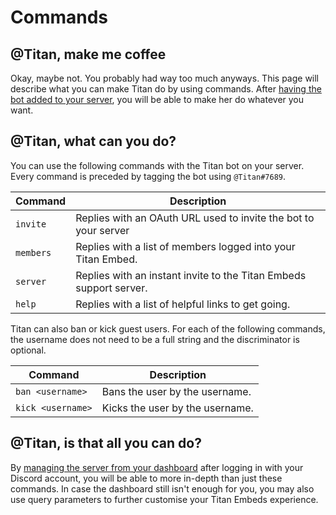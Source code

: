 # Commands
## @Titan, make me coffee

Okay, maybe not. You probably had way too much anyways. This page will describe what you can make Titan do by using commands. After [having the bot added to your server](https://discordapp.com/oauth2/authorize?&client_id=299403260031139840&scope=bot&permissions=641195117), you will be able to make her do whatever you want.

## @Titan, what can you do?

You can use the following commands with the Titan bot on your server. Every command is preceded by tagging the bot using ``@Titan#7689``.

Command | Description
--- | ---
``invite`` | Replies with an OAuth URL used to invite the bot to your server
``members`` | Replies with a list of members logged into your Titan Embed.
``server`` | Replies with an instant invite to the Titan Embeds support server.
``help`` | Replies with a list of helpful links to get going.

Titan can also ban or kick guest users. For each of the following commands, the username does not need to be a full string and the discriminator is optional.

Command | Description
--- | ---
``ban <username>`` | Bans the user by the username.
``kick <username>`` | Kicks the user by the username.

## @Titan, is that all you can do?

By [managing the server from your dashboard](https://titanembeds.com/user/dashboard) after logging in with your Discord account, you will be able to more in-depth than just these commands. In case the dashboard still isn't enough for you, you may also use query parameters to further customise your Titan Embeds experience.
